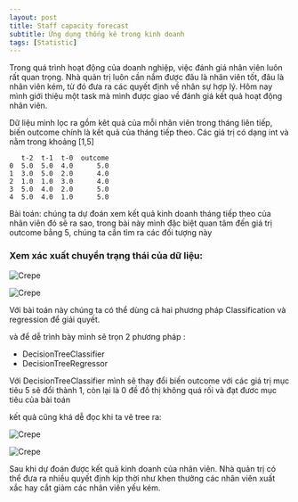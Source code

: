 ```yaml
---
layout: post
title: Staff capacity forecast
subtitle: Ứng dụng thống kê trong kinh doanh
tags: [Statistic]
---
```



Trong quá trình hoạt động của doanh nghiệp, việc đánh giá nhân viên luôn rất quan trọng. Nhà quản trị luôn cần nắm được đâu là nhân viên tốt, đâu là nhân viên kém, từ đó đưa ra các quyết định về nhân sự hợp lý. Hôm nay mình giới thiệu một task mà mình được giao về đánh giá kết quả hoạt động nhân viên. 


Dữ liệu mình lọc ra gồm kêt quả của mỗi nhân viên trong tháng liên tiếp, biến outcome chính là kết quả của tháng tiếp theo. Các giá trị có dạng int và nằm trong khoảng [1,5] 


       t-2  t-1  t-0  outcome
    0  5.0  5.0  4.0      5.0
    1  3.0  5.0  2.0      4.0
    2  1.0  1.0  3.0      4.0
    3  5.0  4.0  2.0      5.0
    4  5.0  4.0  1.0      5.0


Bài toán: chúng ta dự đoán xem kết quả kinh doanh tháng tiếp theo của nhân viên đó sẽ ra sao, trong bài này mình đặc biệt quan tâm đến giá trị outcome bằng 5, chúng ta cần tìm ra các đối tượng này






### Xem xác xuất chuyển trạng thái của dữ liệu:

![Crepe](https://raw.githubusercontent.com/minmax49/minmax49.github.io/master/img/statistic_chap2_0.png)


![Crepe](https://raw.githubusercontent.com/minmax49/minmax49.github.io/master/img/statistic_chap2_1.png)



Với bài toán này chúng ta có thể dùng cả hai phương pháp Classification và regression để giải quyết. 

và để dễ trình bày mình sẽ trọn 2 phương pháp :
 - DecisionTreeClassifier
 - DecisionTreeRegressor

Với DecisionTreeClassifier mình sẽ thay đổi biến outcome với các giá trị mục tiêu 5 sẽ đổi thành 1, còn lại là 0 đề đồ thị không quá rối và đạt đươc mục tiêu của bài toán

kết quả cũng khá dễ đọc khi ta vẽ tree ra:

![Crepe](https://raw.githubusercontent.com/minmax49/minmax49.github.io/master/img/statistic_chap2_2.png)


![Crepe](https://raw.githubusercontent.com/minmax49/minmax49.github.io/master/img/statistic_chap2_3.png)




Sau khi dự đoán được kết quả kinh doanh của nhân viên. Nhà quản trị có thể đưa ra nhiều quyết định kịp thời như khen thưởng các nhân viên xuất xắc hay cắt giảm các nhân viên yếu kém. 



